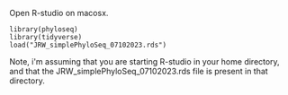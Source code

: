 Open R-studio on macosx. 
```
library(phyloseq)
library(tidyverse)
load("JRW_simplePhyloSeq_07102023.rds")
```
Note, i'm assuming that you are starting R-studio in your home directory, and that the JRW_simplePhyloSeq_07102023.rds file is present in that directory. 
